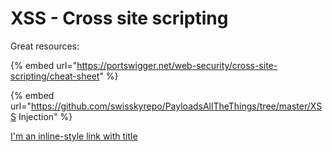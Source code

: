 # XSS - Cross site scripting

Great resources:

{% embed url="https://portswigger.net/web-security/cross-site-scripting/cheat-sheet" %}

{% embed url="https://github.com/swisskyrepo/PayloadsAllTheThings/tree/master/XSS Injection" %}

[I'm an inline-style link with title](https://www.google.com "Google's Homepage")

